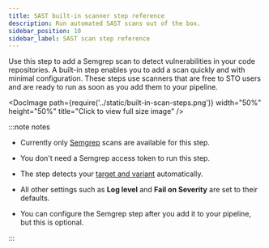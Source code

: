 ```yaml
---
title: SAST built-in scanner step reference
description: Run automated SAST scans out of the box.
sidebar_position: 10
sidebar_label: SAST scan step reference 
---
```


Use this step to add a Semgrep scan to detect vulnerabilities in your code repositories. A built-in step enables you to add a scan quickly and with minimal configuration. These steps use scanners that are free to STO users and are ready to run as soon as you add them to your pipeline.

<DocImage path={require('../static/built-in-scan-steps.png')} width="50%" height="50%" title="Click to view full size image" />

:::note notes

- Currently only [Semgrep](/docs/security-testing-orchestration/sto-techref-category/semgrep/semgrep-scanner-reference) scans are available for this step. 

- You don't need a Semgrep access token to run this step.

- The step detects your [target and variant](/docs/security-testing-orchestration/sto-techref-category/semgrep/semgrep-scanner-reference#target-and-variant-detection) automatically.

- All other settings such as **Log level** and **Fail on Severity** are set to their defaults.

- You can configure the Semgrep step after you add it to your pipeline, but this is optional. 

:::